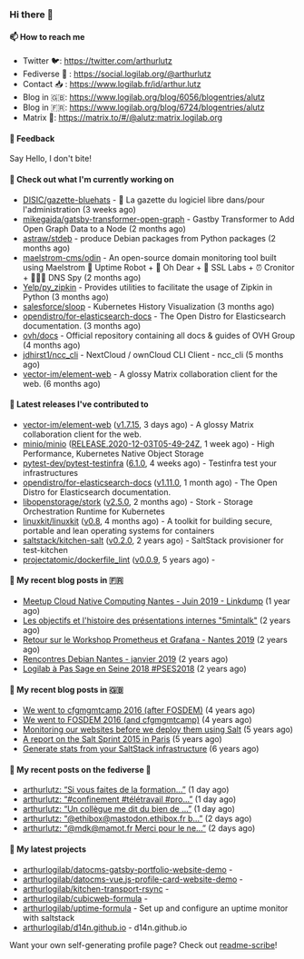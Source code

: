 ### Hi there 👋

#### 📫 How to reach me

- Twitter 🐦: https://twitter.com/arthurlutz
- Fediverse 🐘 : https://social.logilab.org/@arthurlutz
- Contact 📥 : https://www.logilab.fr/id/arthur.lutz
- Blog in 🇬🇧: https://www.logilab.org/blog/6056/blogentries/alutz
- Blog in 🇫🇷: https://www.logilab.org/blog/6724/blogentries/alutz
- Matrix 💬: https://matrix.to/#/@alutz:matrix.logilab.org

#### 💬 Feedback

Say Hello, I don't bite!

#### 👷 Check out what I'm currently working on

- [DISIC/gazette-bluehats](https://github.com/DISIC/gazette-bluehats) - 🧢 La gazette du logiciel libre dans/pour l&#39;administration (3 weeks ago)
- [mikegajda/gatsby-transformer-open-graph](https://github.com/mikegajda/gatsby-transformer-open-graph) - Gastby Transformer to Add Open Graph Data to a Node (2 months ago)
- [astraw/stdeb](https://github.com/astraw/stdeb) - produce Debian packages from Python packages (2 months ago)
- [maelstrom-cms/odin](https://github.com/maelstrom-cms/odin) - An open-source domain monitoring tool built using Maelstrom 🤖 Uptime Robot &#43; 🧐 Oh Dear &#43; 🧪 SSL Labs &#43; ⏰ Cronitor &#43; 🕵🏻‍♂️ DNS Spy (2 months ago)
- [Yelp/py_zipkin](https://github.com/Yelp/py_zipkin) - Provides utilities to facilitate the usage of Zipkin in Python (3 months ago)
- [salesforce/sloop](https://github.com/salesforce/sloop) - Kubernetes History Visualization (3 months ago)
- [opendistro/for-elasticsearch-docs](https://github.com/opendistro/for-elasticsearch-docs) - The Open Distro for Elasticsearch documentation. (3 months ago)
- [ovh/docs](https://github.com/ovh/docs) - Official repository containing all docs &amp; guides of OVH Group (4 months ago)
- [jdhirst1/ncc_cli](https://github.com/jdhirst1/ncc_cli) - NextCloud  / ownCloud CLI Client - ncc_cli (5 months ago)
- [vector-im/element-web](https://github.com/vector-im/element-web) - A glossy Matrix collaboration client for the web. (6 months ago)


#### 🔭 Latest releases I've contributed to

- [vector-im/element-web](https://github.com/vector-im/element-web) ([v1.7.15](https://github.com/vector-im/element-web/releases/tag/v1.7.15), 3 days ago) - A glossy Matrix collaboration client for the web.
- [minio/minio](https://github.com/minio/minio) ([RELEASE.2020-12-03T05-49-24Z](https://github.com/minio/minio/releases/tag/RELEASE.2020-12-03T05-49-24Z), 1 week ago) - High Performance, Kubernetes Native Object Storage
- [pytest-dev/pytest-testinfra](https://github.com/pytest-dev/pytest-testinfra) ([6.1.0](https://github.com/pytest-dev/pytest-testinfra/releases/tag/6.1.0), 4 weeks ago) - Testinfra test your infrastructures
- [opendistro/for-elasticsearch-docs](https://github.com/opendistro/for-elasticsearch-docs) ([v1.11.0](https://github.com/opendistro/for-elasticsearch-docs/releases/tag/v1.11.0), 1 month ago) - The Open Distro for Elasticsearch documentation.
- [libopenstorage/stork](https://github.com/libopenstorage/stork) ([v2.5.0](https://github.com/libopenstorage/stork/releases/tag/v2.5.0), 2 months ago) - Stork - Storage Orchestration Runtime for Kubernetes
- [linuxkit/linuxkit](https://github.com/linuxkit/linuxkit) ([v0.8](https://github.com/linuxkit/linuxkit/releases/tag/v0.8), 4 months ago) - A toolkit for building secure, portable and lean operating systems for containers
- [saltstack/kitchen-salt](https://github.com/saltstack/kitchen-salt) ([v0.2.0](https://github.com/saltstack/kitchen-salt/releases/tag/v0.2.0), 2 years ago) - SaltStack provisioner for test-kitchen
- [projectatomic/dockerfile_lint](https://github.com/projectatomic/dockerfile_lint) ([v0.0.9](https://github.com/projectatomic/dockerfile_lint/releases/tag/v0.0.9), 5 years ago) - 

#### 📜 My recent blog posts in 🇫🇷

- [Meetup Cloud Native Computing Nantes - Juin 2019 - Linkdump](https://www.logilab.org/blogentry/10132594) (1 year ago)
- [Les objectifs et l&#39;histoire des présentations internes &#34;5mintalk&#34;](https://www.logilab.org/blogentry/10131689) (2 years ago)
- [Retour sur le Workshop Prometheus et Grafana - Nantes 2019](https://www.logilab.org/blogentry/10131299) (2 years ago)
- [Rencontres Debian Nantes - janvier 2019](https://www.logilab.org/blogentry/10131004) (2 years ago)
- [Logilab à Pas Sage en Seine 2018 #PSES2018](https://www.logilab.org/blogentry/10128951) (2 years ago)

#### 📜 My recent blog posts in 🇬🇧

- [We went to cfgmgmtcamp 2016 (after FOSDEM)](https://www.logilab.org/blogentry/4253513) (4 years ago)
- [We went to FOSDEM 2016 (and cfgmgmtcamp)](https://www.logilab.org/blogentry/4253406) (4 years ago)
- [Monitoring our websites before we deploy them using Salt](https://www.logilab.org/blogentry/288175) (5 years ago)
- [A report on the Salt Sprint 2015 in Paris](https://www.logilab.org/blogentry/288007) (5 years ago)
- [Generate stats from your SaltStack infrastructure](https://www.logilab.org/blogentry/283815) (6 years ago)

#### 📜 My recent posts on the fediverse 🐘

- [arthurlutz: “Si vous faites de la formation…”](https://social.logilab.org/@arthurlutz/105350825235158984) (1 day ago)
- [arthurlutz: “#confinement #télétravail #pro…”](https://social.logilab.org/@arthurlutz/105349203632474533) (1 day ago)
- [arthurlutz: “Un collègue me dit du bien de …”](https://social.logilab.org/@arthurlutz/105349174863263964) (1 day ago)
- [arthurlutz: “@ethibox@mastodon.ethibox.fr b…”](https://social.logilab.org/@arthurlutz/105345324809702591) (2 days ago)
- [arthurlutz: “@mdk@mamot.fr Merci pour le ne…”](https://social.logilab.org/@arthurlutz/105343678932103366) (2 days ago)

#### 🌱 My latest projects

- [arthurlogilab/datocms-gatsby-portfolio-website-demo](https://github.com/arthurlogilab/datocms-gatsby-portfolio-website-demo) - 
- [arthurlogilab/datocms-vue.js-profile-card-website-demo](https://github.com/arthurlogilab/datocms-vue.js-profile-card-website-demo) - 
- [arthurlogilab/kitchen-transport-rsync](https://github.com/arthurlogilab/kitchen-transport-rsync) - 
- [arthurlogilab/cubicweb-formula](https://github.com/arthurlogilab/cubicweb-formula) - 
- [arthurlogilab/uptime-formula](https://github.com/arthurlogilab/uptime-formula) -  Set up and configure an uptime monitor with saltstack
- [arthurlogilab/d14n.github.io](https://github.com/arthurlogilab/d14n.github.io) - d14n.github.io



Want your own self-generating profile page? Check out [readme-scribe](https://github.com/muesli/readme-scribe)!
